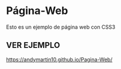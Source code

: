 # Página-Web
Esto es un ejemplo de página web con CSS3
## VER EJEMPLO
https://andymartin10.github.io/Pagina-Web/
